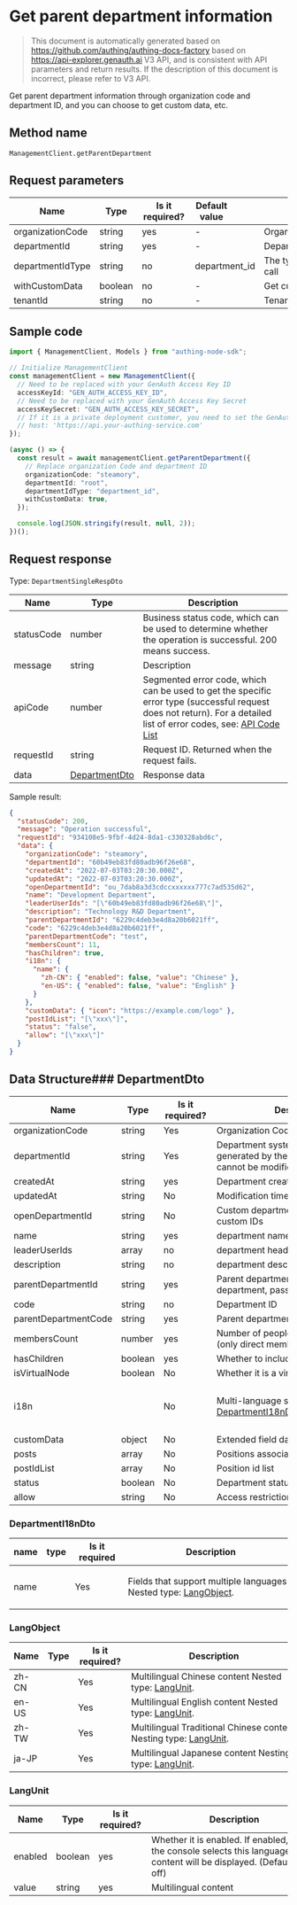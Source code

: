 # Get parent department information

<!--
Warning ⚠️:
Do not modify this document directly,
https://github.com/Authing/authing-docs-factory
Use this project to generate
-->

<LastUpdated />

> This document is automatically generated based on https://github.com/authing/authing-docs-factory based on https://api-explorer.genauth.ai V3 API, and is consistent with API parameters and return results. If the description of this document is incorrect, please refer to V3 API.

Get parent department information through organization code and department ID, and you can choose to get custom data, etc.

## Method name

`ManagementClient.getParentDepartment`

## Request parameters

| Name             | Type    | <div style="width:80px">Is it required?</div> | <div style="width:60px">Default value</div> | <div style="width:300px">Description</div>  | <div style="width:200px">Sample value</div> |
| ---------------- | ------- | --------------------------------------------- | ------------------------------------------- | ------------------------------------------- | ------------------------------------------- |
| organizationCode | string  | yes                                           | -                                           | Organization code                           | `steamory`                                  |
| departmentId     | string  | yes                                           | -                                           | Department ID                               | `root`                                      |
| departmentIdType | string  | no                                            | department_id                               | The type of department ID used in this call | `department_id`                             |
| withCustomData   | boolean | no                                            | -                                           | Get custom data?                            | `true`                                      |
| tenantId         | string  | no                                            | -                                           | Tenant ID                                   | `623c20b2a062aaaaf41b17da`                  |

## Sample code

```ts
import { ManagementClient, Models } from "authing-node-sdk";

// Initialize ManagementClient
const managementClient = new ManagementClient({
  // Need to be replaced with your GenAuth Access Key ID
  accessKeyId: "GEN_AUTH_ACCESS_KEY_ID",
  // Need to be replaced with your GenAuth Access Key Secret
  accessKeySecret: "GEN_AUTH_ACCESS_KEY_SECRET",
  // If it is a private deployment customer, you need to set the GenAuth service domain name
  // host: 'https://api.your-authing-service.com'
});

(async () => {
  const result = await managementClient.getParentDepartment({
    // Replace organization Code and department ID
    organizationCode: "steamory",
    departmentId: "root",
    departmentIdType: "department_id",
    withCustomData: true,
  });

  console.log(JSON.stringify(result, null, 2));
})();
```

## Request response

Type: `DepartmentSingleRespDto`

| Name       | Type                                       | Description                                                                                                                                                                                                                                                                                                                                  |
| ---------- | ------------------------------------------ | -------------------------------------------------------------------------------------------------------------------------------------------------------------------------------------------------------------------------------------------------------------------------------------------------------------------------------------------- |
| statusCode | number                                     | Business status code, which can be used to determine whether the operation is successful. 200 means success.                                                                                                                                                                                                                                 |
| message    | string                                     | Description                                                                                                                                                                                                                                                                                                                                  |
| apiCode    | number                                     | Segmented error code, which can be used to get the specific error type (successful request does not return). For a detailed list of error codes, see: [API Code List](https://api-explorer.genauth.ai/?tag=group/%E5%BC%80%E5%8F%91%E5%87%86%E5%A4%87#tag/%E5%BC%80%E5%8F%91%E5%87%86%E5%A4%87/%E9%94%99%E8%AF%AF%E5%A4%84%E7%90%86/apiCode) |
| requestId  | string                                     | Request ID. Returned when the request fails.                                                                                                                                                                                                                                                                                                 |
| data       | <a href="#DepartmentDto">DepartmentDto</a> | Response data                                                                                                                                                                                                                                                                                                                                |

Sample result:

```json
{
  "statusCode": 200,
  "message": "Operation successful",
  "requestId": "934108e5-9fbf-4d24-8da1-c330328abd6c",
  "data": {
    "organizationCode": "steamory",
    "departmentId": "60b49eb83fd80adb96f26e68",
    "createdAt": "2022-07-03T03:20:30.000Z",
    "updatedAt": "2022-07-03T03:20:30.000Z",
    "openDepartmentId": "ou_7dab8a3d3cdccxxxxxx777c7ad535d62",
    "name": "Development Department",
    "leaderUserIds": "[\"60b49eb83fd80adb96f26e68\"]",
    "description": "Technology R&D Department",
    "parentDepartmentId": "6229c4deb3e4d8a20b6021ff",
    "code": "6229c4deb3e4d8a20b6021ff",
    "parentDepartmentCode": "test",
    "membersCount": 11,
    "hasChildren": true,
    "i18n": {
      "name": {
        "zh-CN": { "enabled": false, "value": "Chinese" },
        "en-US": { "enabled": false, "value": "English" }
      }
    },
    "customData": { "icon": "https://example.com/logo" },
    "postIdList": "[\"xxx\"]",
    "status": "false",
    "allow": "[\"xxx\"]"
  }
}
```

## Data Structure### <a id="DepartmentDto"></a> DepartmentDto

| Name                 | Type    | <div style="width:80px">Is it required?</div> | <div style="width:300px">Description</div>                                                | <div style="width:200px">Example value</div>                                                       |
| -------------------- | ------- | --------------------------------------------- | ----------------------------------------------------------------------------------------- | -------------------------------------------------------------------------------------------------- |
| organizationCode     | string  | Yes                                           | Organization Code (organizationCode)                                                      | `steamory`                                                                                         |
| departmentId         | string  | Yes                                           | Department system ID ( Automatically generated by the GenAuth system, cannot be modified) | `60b49eb83fd80adb96f26e68`                                                                         |
| createdAt            | string  | yes                                           | Department creation time                                                                  | `2022-07-03T03:20:30.000Z`                                                                         |
| updatedAt            | string  | No                                            | Modification time                                                                         | `2022-07-03T03:20:30.000Z`                                                                         |
| openDepartmentId     | string  | No                                            | Custom department ID, used to store custom IDs                                            | `ou_7dab8a3d3cdccxxxxxx777c7ad535d62`                                                              |
| name                 | string  | yes                                           | department name                                                                           | `Development Department`                                                                           |
| leaderUserIds        | array   | no                                            | department head ID                                                                        | `["60b49eb83fd80adb96f26e68"]`                                                                     |
| description          | string  | no                                            | department description                                                                    | `Technical R&D Department`                                                                         |
| parentDepartmentId   | string  | yes                                           | Parent department id. If it is the root department, pass root                             | `6229c4deb3e4d8a20b6021ff`                                                                         |
| code                 | string  | no                                            | Department ID                                                                             | `6229c4deb3e4d8a20b6021ff`                                                                         |
| parentDepartmentCode | string  | yes                                           | Parent department code                                                                    | `test`                                                                                             |
| membersCount         | number  | yes                                           | Number of people in the department (only direct members)                                  | `11`                                                                                               |
| hasChildren          | boolean | yes                                           | Whether to include sub-departments                                                        | `true`                                                                                             |
| isVirtualNode        | boolean | No                                            | Whether it is a virtual department                                                        |                                                                                                    |
| i18n                 |         | No                                            | Multi-language settings Nested type: <a href="#DepartmentI18nDto">DepartmentI18nDto</a>.  | `{"name":{"zh-CN":{"enabled":false,"value":"中文"},"en-US":{"enabled":false,"value":"English" }}}` |
| customData           | object  | No                                            | Extended field data of department                                                         | `{"icon":"https://example.com/logo"}`                                                              |
| posts                | array   | No                                            | Positions associated with a department                                                    |                                                                                                    |
| postIdList           | array   | No                                            | Position id list                                                                          | `["xxx"]`                                                                                          |
| status               | boolean | No                                            | Department status                                                                         | `false`                                                                                            |
| allow                | string  | No                                            | Access restriction                                                                        | `["xxx"]`                                                                                          |

### <a id="DepartmentI18nDto"></a> DepartmentI18nDto

| name | type | <div style="width:80px">Is it required</div> | <div style="width:300px">Description</div>                                                  | <div style="width:200px">Sample value</div>                                              |
| ---- | ---- | -------------------------------------------- | ------------------------------------------------------------------------------------------- | ---------------------------------------------------------------------------------------- |
| name |      | Yes                                          | Fields that support multiple languages ​​Nested type: <a href="#LangObject">LangObject</a>. | `{"zh-CN":{"enabled":false,"value":"中文"},"en-US":{"enabled":false,"value":"English"}}` |

### <a id="LangObject"></a> LangObject

| Name  | Type | <div style="width:80px">Is it required?</div> | <div style="width:300px">Description</div>                                               | <div style="width:200px">Sample value</div> |
| ----- | ---- | --------------------------------------------- | ---------------------------------------------------------------------------------------- | ------------------------------------------- |
| zh-CN |      | Yes                                           | Multilingual Chinese content Nested type: <a href="#LangUnit">LangUnit</a>.              | `{"enabled":false,"value":"中文"}`          |
| en-US |      | Yes                                           | Multilingual English content Nested type: <a href="#LangUnit">LangUnit</a>.              | `{"enabled":false,"value":"English"}`       |
| zh-TW |      | Yes                                           | Multilingual Traditional Chinese content Nesting type: <a href="#LangUnit">LangUnit</a>. | `{"enabled":false,"value":"繁體中文"}`      |
| ja-JP |      | Yes                                           | Multilingual Japanese content Nesting type: <a href="#LangUnit">LangUnit</a>.            | `{"enabled":false,"value":"日本語"}`        |

### <a id="LangUnit"></a> LangUnit

| Name    | Type    | <div style="width:80px">Is it required?</div> | <div style="width:300px">Description</div>                                                                                | <div style="width:200px">Sample value</div> |
| ------- | ------- | --------------------------------------------- | ------------------------------------------------------------------------------------------------------------------------- | ------------------------------------------- |
| enabled | boolean | yes                                           | Whether it is enabled. If enabled, and the console selects this language, the content will be displayed. (Default is off) |                                             |
| value   | string  | yes                                           | Multilingual content                                                                                                      |                                             |
